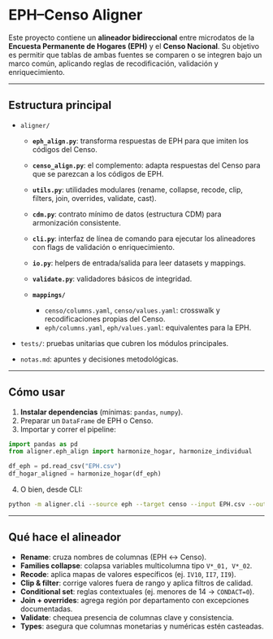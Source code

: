 # EPH–Censo Aligner

Este proyecto contiene un **alineador bidireccional** entre microdatos de la **Encuesta Permanente de Hogares (EPH)** y el **Censo Nacional**. Su objetivo es permitir que tablas de ambas fuentes se comparen o se integren bajo un marco común, aplicando reglas de recodificación, validación y enriquecimiento.

---

## Estructura principal

* `aligner/`

  * **`eph_align.py`**: transforma respuestas de EPH para que imiten los códigos del Censo.
  * **`censo_align.py`**: el complemento: adapta respuestas del Censo para que se parezcan a los códigos de EPH.
  * **`utils.py`**: utilidades modulares (rename, collapse, recode, clip, filters, join, overrides, validate, cast).
  * **`cdm.py`**: contrato mínimo de datos (estructura CDM) para armonización consistente.
  * **`cli.py`**: interfaz de línea de comando para ejecutar los alineadores con flags de validación o enriquecimiento.
  * **`io.py`**: helpers de entrada/salida para leer datasets y mappings.
  * **`validate.py`**: validadores básicos de integridad.
  * **`mappings/`**

    * `censo/columns.yaml`, `censo/values.yaml`: crosswalk y recodificaciones propias del Censo.
    * `eph/columns.yaml`, `eph/values.yaml`: equivalentes para la EPH.
* `tests/`: pruebas unitarias que cubren los módulos principales.
* `notas.md`: apuntes y decisiones metodológicas.

---

## Cómo usar

1. **Instalar dependencias** (mínimas: `pandas`, `numpy`).
2. Preparar un `DataFrame` de EPH o Censo.
3. Importar y correr el pipeline:

```python
import pandas as pd
from aligner.eph_align import harmonize_hogar, harmonize_individual

df_eph = pd.read_csv("EPH.csv")
df_hogar_aligned = harmonize_hogar(df_eph)
```

4. O bien, desde CLI:

```bash
python -m aligner.cli --source eph --target censo --input EPH.csv --output aligned.csv
```

---

## Qué hace el alineador

* **Rename**: cruza nombres de columnas (EPH ↔ Censo).
* **Families collapse**: colapsa variables multicolumna tipo `V*_01, V*_02`.
* **Recode**: aplica mapas de valores específicos (ej. `IV10`, `II7`, `II9`).
* **Clip & filter**: corrige valores fuera de rango y aplica filtros de calidad.
* **Conditional set**: reglas contextuales (ej. menores de 14 → `CONDACT=0`).
* **Join + overrides**: agrega región por departamento con excepciones documentadas.
* **Validate**: chequea presencia de columnas clave y consistencia.
* **Types**: asegura que columnas monetarias y numéricas estén casteadas.
